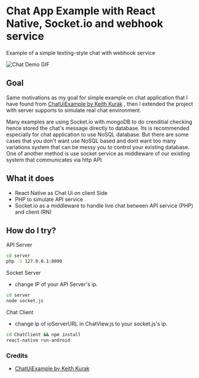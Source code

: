 # Chat App Example with React Native, Socket.io and webhook service

Example of a simple texting-style chat with webhook service

![Chat Demo GIF](https://github.com/zainozzaini/RNChatSocket/blob/master/ChatApps.gif "Chat Demo GIF")

## Goal
Same motivations as my goal for simple example on chat application that I have found from [ChatUiExample by Keith Kurak](https://github.com/llamaluvr/ChatUIExample)
 , then I extended the project with server supports to simulate real chat environment. 
 
 Many examples are using Socket.io with mongoDB to do crenditial checking hence stored the chat's message directly to database. Its is recommended especially for chat application to use NoSQL database. But there are some cases that you don't want use NoSQL based and dont want too many variations system that can be messy you to control your existing database. One of another method is use socket service as middleware of our existing system that communicates via http API. 
 
## What it does
  - React Native as Chat Ui on client Side
  - PHP to simulate API service 
  - Socket.io as a middleware to handle live chat between API service (PHP) and client (RN)

## How do I try?
API Server
```bash
cd server
php -S 127.0.0.1:8090
```
Socket Server
- change IP of your API Server's ip.
```bash
cd server
node socket.js
```

Chat Client
- change ip of ioServerURL in ChatView.js to your socket.js's ip.
```bash
cd ChatClient && npm install
react-native run-android
```

### Credits
- [ChatUiExample by Keith Kurak](https://github.com/llamaluvr/ChatUIExample)


 